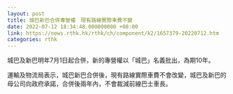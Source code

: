 ```yaml
---
layout: post
title: 城巴新巴合併專營權　現有路線實際車費不變
date: 2022-07-12 18:34:48.000000000 +08:00
link: https://news.rthk.hk/rthk/ch/component/k2/1657379-20220712.htm
categories: rthk
---
```


城巴及新巴明年7月1日起合併，新的專營權以「城巴」名義批出，為期10年。

運輸及物流局表示，城巴新巴合併後，現有路線實際車費不會改變，城巴及新巴的母公司向政府承諾，合併後兩年內，不會裁減前線巴士車長。
